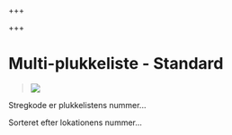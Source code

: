 +++

+++
# Multi-plukkeliste - Standard

> ![](https://thetis-ims-reports.s3.eu-west-1.amazonaws.com/examples/MultiPickingList-1.png)

Stregkode er plukkelistens nummer...

Sorteret efter lokationens nummer...